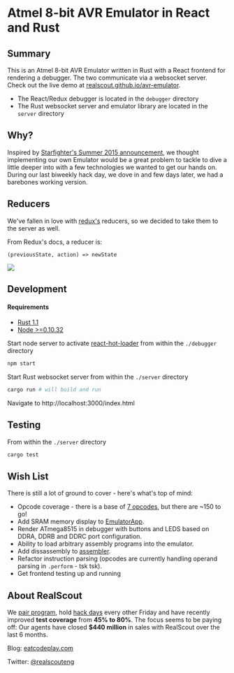 # Atmel 8-bit AVR Emulator in React and Rust

## Summary

This is an Atmel 8-bit AVR Emulator written in Rust with a React frontend for rendering a debugger. The two communicate via a websocket server. Check out the live demo at [realscout.github.io/avr-emulator](http://realscout.github.io/avr-emulator).

* The React/Redux debugger is located in the `debugger` directory
* The Rust websocket server and emulator library are located in the `server` directory

## Why?

Inspired by [Starfighter's Summer 2015 announcement](http://sockpuppet.org/blog/2015/07/13/starfighter/), we thought implementing our own Emulator would be a great problem to tackle to dive a little deeper into with a few technologies we wanted to get our hands on. During our last biweekly hack day, we dove in and few days later, we had a barebones working version.

## Reducers

We've fallen in love with [redux's](https://github.com/gaearon/redux) reducers, so we decided to take them to the server as well.

From Redux's docs, a reducer is:

```
(previousState, action) => newState
```

<img src="https://s3.amazonaws.com/uploads.hipchat.com/65625/949611/xi6FKFfeeXLYsjI/Rust-React%20Emulator.png"/>

## Development

#### Requirements

* [Rust 1.1](http://www.rust-lang.org/install.html)
* [Node >=0.10.32](https://nodejs.org/download/)

Start node server to activate [react-hot-loader](https://github.com/gaearon/react-hot-loader) from within the `./debugger` directory

``` bash
npm start
```

Start Rust websocket server from within the `./server` directory

``` bash
cargo run # will build and run
```

Navigate to http://localhost:3000/index.html

## Testing

From within the `./server` directory

``` bash
cargo test
```

## Wish List

There is still a lot of ground to cover - here's what's top of mind:

* Opcode coverage - there is a base of [7 opcodes](https://github.com/RealScout/avr-emulator/tree/master/server/src/opcodes), but there are ~150 to go!
* Add SRAM memory display to [EmulatorApp](https://github.com/RealScout/avr-emulator/blob/master/debugger/containers/EmulatorApp.js).
* Render ATmega8515 in debugger with buttons and LEDS based on DDRA, DDRB and DDRC port configuration.
* Ability to load arbitrary assembly programs into the emulator.
* Add dissassembly to [assembler](https://github.com/RealScout/avr-emulator/blob/master/server/src/assembler.rs).
* Refactor instruction parsing (opcodes are currently handling operand parsing in `.perform` - tsk tsk).
* Get frontend testing up and running

## About RealScout

We [pair program](http://eatcodeplay.com/why-we-killed-off-code-reviews/), hold [hack days](https://twitter.com/chrisconley/status/618830194971774976) every other Friday and have recently improved **test coverage** from **45% to 80%**. The focus seems to be paying off: Our agents have closed **$440 million** in sales with RealScout over the last 6 months.

Blog: [eatcodeplay.com](http://eatcodeplay.com/)

Twitter: [@realscouteng](https://twitter.com/realscouteng)
